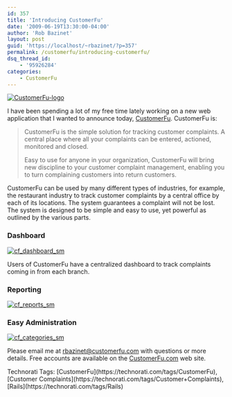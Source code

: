 ```yaml
---
id: 357
title: 'Introducing CustomerFu'
date: '2009-06-19T13:30:00-04:00'
author: 'Rob Bazinet'
layout: post
guid: 'https://localhost/~rbazinet/?p=357'
permalink: /customerfu/introducing-customerfu/
dsq_thread_id:
    - '95926284'
categories:
    - CustomerFu
---
```


[![CustomerFu-logo](https://accidentaltechnologist.com/files/media/image/WindowsLiveWriter/IntroducingCustomerFu_E7A6/CustomerFu-logo_thumb.jpg "CustomerFu-logo")](https://accidentaltechnologist.com/files/media/image/WindowsLiveWriter/IntroducingCustomerFu_E7A6/CustomerFu-logo_2.jpg)

I have been spending a lot of my free time lately working on a new web application that I wanted to announce today, [CustomerFu](https://customerfu.com). CustomerFu is:

> CustomerFu is the simple solution for tracking customer complaints. A central place where all your complaints can be entered, actioned, monitored and closed.
> 
> Easy to use for anyone in your organization, CustomerFu will bring new discipline to your customer complaint management, enabling you to turn complaining customers into return customers.

CustomerFu can be used by many different types of industries, for example, the restaurant industry to track customer complaints by a central office by each of its locations. The system guarantees a complaint will not be lost. The system is designed to be simple and easy to use, yet powerful as outlined by the various parts.

### Dashboard

[![cf_dashboard_sm](https://accidentaltechnologist.com/files/media/image/WindowsLiveWriter/IntroducingCustomerFu_E7A6/cf_dashboard_sm_thumb.jpg "cf_dashboard_sm")](https://accidentaltechnologist.com/files/media/image/WindowsLiveWriter/IntroducingCustomerFu_E7A6/cf_dashboard_sm_2.jpg)

Users of CustomerFu have a centralized dashboard to track complaints coming in from each branch.

### Reporting

[![cf_reports_sm](https://accidentaltechnologist.com/files/media/image/WindowsLiveWriter/IntroducingCustomerFu_E7A6/cf_reports_sm_thumb.jpg "cf_reports_sm")](https://accidentaltechnologist.com/files/media/image/WindowsLiveWriter/IntroducingCustomerFu_E7A6/cf_reports_sm_2.jpg)

### Easy Administration

[![cf_categories_sm](https://accidentaltechnologist.com/files/media/image/WindowsLiveWriter/IntroducingCustomerFu_E7A6/cf_categories_sm_thumb.jpg "cf_categories_sm")](https://accidentaltechnologist.com/files/media/image/WindowsLiveWriter/IntroducingCustomerFu_E7A6/cf_categories_sm_2.jpg)

Please email me at <rbazinet@customerfu.com> with questions or more details. Free accounts are available on the [CustomerFu.com](https://customerfu.com/) web site.

<div class="wlWriterEditableSmartContent" id="scid:0767317B-992E-4b12-91E0-4F059A8CECA8:d08538da-e05b-4a73-abdc-409812f56867" style="margin: 0px; padding: 0px; display: inline; float: none;">Technorati Tags: [CustomerFu](https://technorati.com/tags/CustomerFu),[Customer Complaints](https://technorati.com/tags/Customer+Complaints),[Rails](https://technorati.com/tags/Rails)</div>